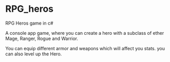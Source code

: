 # RPG_heros
RPG Heros game in c# 


A console app game, where you can create a hero with a subclass of ether Mage, Ranger, Rogue and Warrior. 

You can equip different armor and weapons which will affect you stats. you can also level up the Hero.